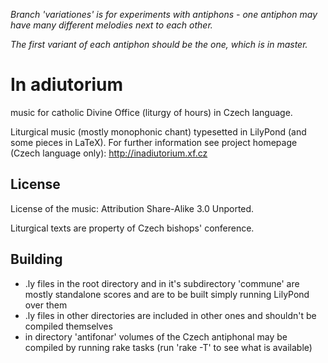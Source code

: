 *Branch 'variationes' is for experiments with antiphons - one antiphon
may have many different melodies next to each other.*

*The first variant of each antiphon should be the one, which is in master.*

# In adiutorium #

music for catholic Divine Office (liturgy of hours) in Czech language.

Liturgical music (mostly monophonic chant) typesetted in LilyPond 
(and some pieces in LaTeX).
For further information see project homepage (Czech language only):
http://inadiutorium.xf.cz

## License ##

License of the music: Attribution Share-Alike 3.0 Unported.

Liturgical texts are property of Czech bishops' conference.

## Building ##

* .ly files in the root directory and in it's subdirectory 'commune' are mostly standalone scores and are to be built simply running LilyPond over them
* .ly files in other directories are included in other ones and shouldn't be compiled themselves
* in directory 'antifonar' volumes of the Czech antiphonal may be compiled by running rake tasks (run 'rake -T' to see what is available)
